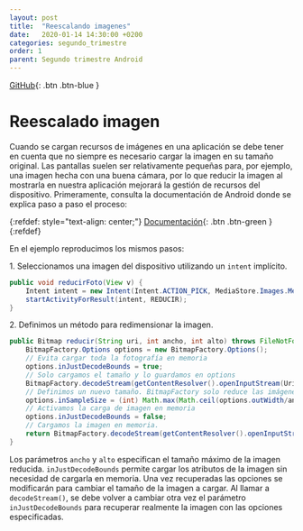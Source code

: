 ```yaml
---
layout: post
title:  "Reescalando imagenes"
date:   2020-01-14 14:30:00 +0200
categories: segundo_trimestre
order: 1
parent: Segundo trimestre Android
---
```


[GitHub](https://github.com/Manuel-Ag/PMD_19-20/tree/master/ReescaladoImagenes){: .btn .btn-blue }

# Reescalado imagen

Cuando se cargan recursos de imágenes en una aplicación se debe tener en cuenta que no siempre es necesario cargar la imagen en su tamaño original. Las pantallas suelen ser relativamente pequeñas para, por ejemplo, una imagen hecha con una buena cámara, por lo que reducir la imagen al mostrarla en nuestra aplicación mejorará la gestión de recursos del dispositivo. Primeramente, consulta la documentación de Android donde se explica paso a paso el proceso:

{:refdef: style="text-align: center;"}
[Documentación](https://developer.android.com/topic/performance/graphics/load-bitmap){: .btn .btn-green }
{:refdef}

En el ejemplo reproducimos los mismos pasos:

1\. Seleccionamos una imagen del dispositivo utilizando un `intent` implícito.
```java
public void reducirFoto(View v) {
    Intent intent = new Intent(Intent.ACTION_PICK, MediaStore.Images.Media.EXTERNAL_CONTENT_URI);
    startActivityForResult(intent, REDUCIR);
}
```

2\. Definimos un método para redimensionar la imagen.
```java
public Bitmap reducir(String uri, int ancho, int alto) throws FileNotFoundException {
    BitmapFactory.Options options = new BitmapFactory.Options();
    // Evita cargar toda la fotografía en memoria
    options.inJustDecodeBounds = true;
    // Solo cargamos el tamaño y lo guardamos en options
    BitmapFactory.decodeStream(getContentResolver().openInputStream(Uri.parse(uri)), null, options);
    // Definimos un nuevo tamaño. BitmapFactory solo reduce las imágenes en potencia de 2, por lo que puede variar el resultado
    options.inSampleSize = (int) Math.max(Math.ceil(options.outWidth/ancho), Math.ceil(options.outHeight/alto));
    // Activamos la carga de imagen en memoria
    options.inJustDecodeBounds = false;
    // Cargamos la imagen en memoria.
    return BitmapFactory.decodeStream(getContentResolver().openInputStream(Uri.parse(uri)), null, options);
}
```
Los parámetros `ancho` y `alto` especifican el tamaño máximo de la imagen reducida. `inJustDecodeBounds` permite cargar los atributos de la imagen sin necesidad de cargarla en memoria. Una vez recuperadas las opciones se modificarán para cambiar el tamaño de la imagen a cargar. Al llamar a `decodeStream()`, se debe volver a cambiar otra vez el parámetro `inJustDecodeBounds` para recuperar realmente la imagen con las opciones especificadas.
